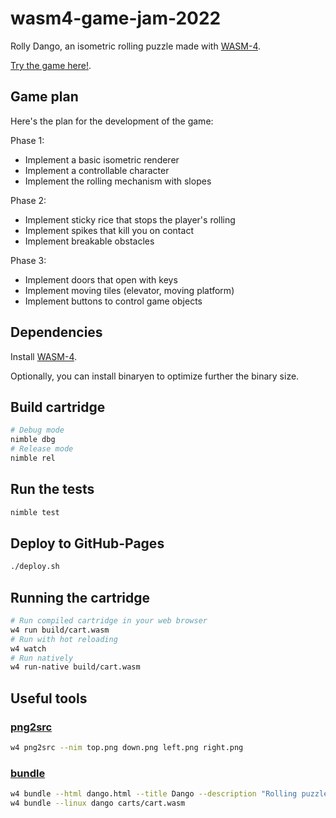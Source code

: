 # wasm4-game-jam-2022

Rolly Dango, an isometric rolling puzzle made with [WASM-4](https://wasm4.org/).

[Try the game here!](https://willguimont.github.io/wasm4-game-jam-2022/).

## Game plan

Here's the plan for the development of the game:

Phase 1:
- Implement a basic isometric renderer
- Implement a controllable character
- Implement the rolling mechanism with slopes

Phase 2:
- Implement sticky rice that stops the player's rolling
- Implement spikes that kill you on contact
- Implement breakable obstacles

Phase 3:
- Implement doors that open with keys
- Implement moving tiles (elevator, moving platform)
- Implement buttons to control game objects

## Dependencies

Install [WASM-4](https://wasm4.org/docs/getting-started/setup).

Optionally, you can install binaryen to optimize further the binary size.

## Build cartridge

```bash
# Debug mode
nimble dbg
# Release mode
nimble rel
```

## Run the tests

```bash
nimble test
```

## Deploy to GitHub-Pages

```bash
./deploy.sh
```

## Running the cartridge

```bash
# Run compiled cartridge in your web browser
w4 run build/cart.wasm
# Run with hot reloading
w4 watch
# Run natively
w4 run-native build/cart.wasm
```

## Useful tools

### [png2src](https://wasm4.org/docs/reference/cli#png2src)

```bash
w4 png2src --nim top.png down.png left.png right.png
```

### [bundle](https://wasm4.org/docs/reference/cli#bundle)
```bash
w4 bundle --html dango.html --title Dango --description "Rolling puzzle game" --icon-file "dango.png" build/cart.wasm
w4 bundle --linux dango carts/cart.wasm
```
